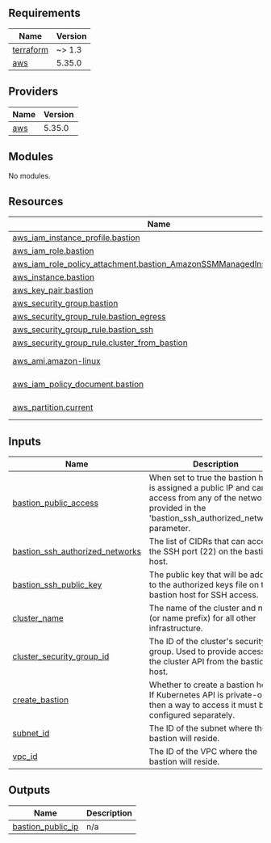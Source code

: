 <!-- BEGIN_TF_DOCS -->
## Requirements

| Name | Version |
|------|---------|
| <a name="requirement_terraform"></a> [terraform](#requirement\_terraform) | ~> 1.3 |
| <a name="requirement_aws"></a> [aws](#requirement\_aws) | 5.35.0 |

## Providers

| Name | Version |
|------|---------|
| <a name="provider_aws"></a> [aws](#provider\_aws) | 5.35.0 |

## Modules

No modules.

## Resources

| Name | Type |
|------|------|
| [aws_iam_instance_profile.bastion](https://registry.terraform.io/providers/hashicorp/aws/5.35.0/docs/resources/iam_instance_profile) | resource |
| [aws_iam_role.bastion](https://registry.terraform.io/providers/hashicorp/aws/5.35.0/docs/resources/iam_role) | resource |
| [aws_iam_role_policy_attachment.bastion_AmazonSSMManagedInstanceCore](https://registry.terraform.io/providers/hashicorp/aws/5.35.0/docs/resources/iam_role_policy_attachment) | resource |
| [aws_instance.bastion](https://registry.terraform.io/providers/hashicorp/aws/5.35.0/docs/resources/instance) | resource |
| [aws_key_pair.bastion](https://registry.terraform.io/providers/hashicorp/aws/5.35.0/docs/resources/key_pair) | resource |
| [aws_security_group.bastion](https://registry.terraform.io/providers/hashicorp/aws/5.35.0/docs/resources/security_group) | resource |
| [aws_security_group_rule.bastion_egress](https://registry.terraform.io/providers/hashicorp/aws/5.35.0/docs/resources/security_group_rule) | resource |
| [aws_security_group_rule.bastion_ssh](https://registry.terraform.io/providers/hashicorp/aws/5.35.0/docs/resources/security_group_rule) | resource |
| [aws_security_group_rule.cluster_from_bastion](https://registry.terraform.io/providers/hashicorp/aws/5.35.0/docs/resources/security_group_rule) | resource |
| [aws_ami.amazon-linux](https://registry.terraform.io/providers/hashicorp/aws/5.35.0/docs/data-sources/ami) | data source |
| [aws_iam_policy_document.bastion](https://registry.terraform.io/providers/hashicorp/aws/5.35.0/docs/data-sources/iam_policy_document) | data source |
| [aws_partition.current](https://registry.terraform.io/providers/hashicorp/aws/5.35.0/docs/data-sources/partition) | data source |

## Inputs

| Name | Description | Type | Default | Required |
|------|-------------|------|---------|:--------:|
| <a name="input_bastion_public_access"></a> [bastion\_public\_access](#input\_bastion\_public\_access) | When set to true the bastion host is assigned a public IP and can be access from any of the networks provided in the 'bastion\_ssh\_authorized\_networks' parameter. | `bool` | `true` | no |
| <a name="input_bastion_ssh_authorized_networks"></a> [bastion\_ssh\_authorized\_networks](#input\_bastion\_ssh\_authorized\_networks) | The list of CIDRs that can access the SSH port (22) on the bastion host. | `list(string)` | `[]` | no |
| <a name="input_bastion_ssh_public_key"></a> [bastion\_ssh\_public\_key](#input\_bastion\_ssh\_public\_key) | The public key that will be added to the authorized keys file on the bastion host for SSH access. | `string` | `""` | no |
| <a name="input_cluster_name"></a> [cluster\_name](#input\_cluster\_name) | The name of the cluster and name (or name prefix) for all other infrastructure. | `string` | n/a | yes |
| <a name="input_cluster_security_group_id"></a> [cluster\_security\_group\_id](#input\_cluster\_security\_group\_id) | The ID of the cluster's security group. Used to provide access to the cluster API from the bastion host. | `string` | `null` | no |
| <a name="input_create_bastion"></a> [create\_bastion](#input\_create\_bastion) | Whether to create a bastion host. If Kubernetes API is private-only then a way to access it must be configured separately. | `bool` | `true` | no |
| <a name="input_subnet_id"></a> [subnet\_id](#input\_subnet\_id) | The ID of the subnet where the bastion will reside. | `string` | `null` | no |
| <a name="input_vpc_id"></a> [vpc\_id](#input\_vpc\_id) | The ID of the VPC where the bastion will reside. | `string` | `null` | no |

## Outputs

| Name | Description |
|------|-------------|
| <a name="output_bastion_public_ip"></a> [bastion\_public\_ip](#output\_bastion\_public\_ip) | n/a |
<!-- END_TF_DOCS -->